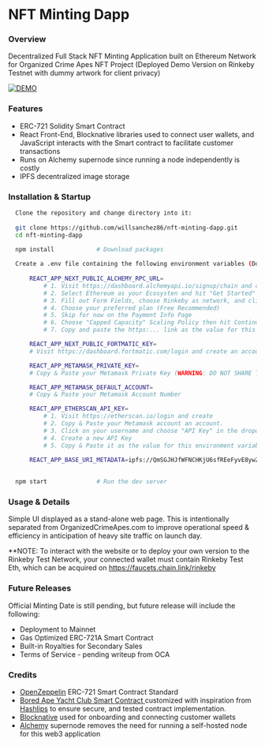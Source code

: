 # NFT Minting Dapp

### Overview

Decentralized Full Stack NFT Minting Application built on Ethereum Network for Organized Crime Apes NFT Project (Deployed Demo Version on Rinkeby Testnet with dummy artwork for client privacy)

<a href="https://nft-minting-dapp-navy.vercel.app/"><img src="https://img.shields.io/badge/-DEMO-4E69C8?style=for-the-badge&logo=appveyor;link=https://nft-minting-dapp-navy.vercel.app" alt="DEMO"></a>


### Features
* ERC-721 Solidity Smart Contract
* React Front-End, Blocknative libraries used to connect user wallets, and JavaScript interacts with the Smart contract to facilitate customer transactions
* Runs on Alchemy supernode since running a node independently is costly
* IPFS decentralized image storage



### Installation & Startup
  
```bash
  Clone the repository and change directory into it:
  
  git clone https://github.com/willsanchez86/nft-minting-dapp.git 
  cd nft-minting-dapp

  npm install            # Download packages
  
  Create a .env file containing the following environment variables (Do NOT use quotation marks when filling in values):
      
      REACT_APP_NEXT_PUBLIC_ALCHEMY_RPC_URL=
          # 1. Visit https://dashboard.alchemyapi.io/signup/chain and create an account
          # 2. Select Ethereum as your Ecosysten and hit "Get Started"
          # 3. Fill out Form Fields, choose Rinkeby as network, and click "Create App"
          # 4. Choose your preferred plan (Free Recommended)
          # 5. Skip for now on the Payment Info Page
          # 6. Choose "Capped Capacity" Scaling Policy then hit Continue
          # 7. Copy and paste the https:... link as the value for this environment variable

      REACT_APP_NEXT_PUBLIC_FORTMATIC_KEY=
      # Visit https://dashboard.fortmatic.com/login and create an account. Copy & Paste the test API Key as the value for this environment variable -->

      REACT_APP_METAMASK_PRIVATE_KEY=
      # Copy & Paste your Metamask Private Key (WARNING: DO NOT SHARE THESE KEYS WITH ANYONE AND BE VERY CAREFUL NOT TO EXPOSE THESE ONLINE!!)

      REACT_APP_METAMASK_DEFAULT_ACCOUNT=
      # Copy & Paste your Metamask Account Number 

      REACT_APP_ETHERSCAN_API_KEY=
          # 1. Visit https://etherscan.io/login and create 
          # 2. Copy & Paste your Metamask account an account. 
          # 3. Click on your username and choose "API Key" in the dropdown menu
          # 4. Create a new API Key
          # 5. Copy & Paste it as the value for this environment variable

      REACT_APP_BASE_URI_METADATA=ipfs://QmSGJHJfWFNCHKjU6sfREeFyvE8ywZeoCKoiASL1Qc2Hnp/        # Generic Eye Metadata
  
  
  npm start              # Run the dev server
```



### Usage & Details
Simple UI displayed as a stand-alone web page. This is intentionally separated from OrganizedCrimeApes.com to improve operational speed & efficiency in anticipation of heavy site traffic on launch day. 

**NOTE: To interact with the website or to deploy your own version to the Rinkeby Test Network, your connected wallet must contain Rinkeby Test Eth, which can be acquired on https://faucets.chain.link/rinkeby 


### Future Releases
Official Minting Date is still pending, but future release will include the following:
* Deployment to Mainnet
* Gas Optimized ERC-721A Smart Contract
* Built-in Royalties for Secondary Sales
* Terms of Service - pending writeup from OCA


### Credits
* <a href="https://docs.openzeppelin.com/">OpenZeppelin</a> ERC-721 Smart Contract Standard
* <a href="https://etherscan.io/address/0xbc4ca0eda7647a8ab7c2061c2e118a18a936f13d#code">Bored Ape Yacht Club Smart Contract </a> customized with inspiration  from <a href="https://github.com/hashlips-lab/nft-erc721-collection/blob/main/smart-contract/contracts/YourNftToken.sol">Hashlips</a> to ensure secure, and tested contract implementation. 
* <a href="https://docs.blocknative.com/onboard">Blocknative</a> used for onboarding and connecting customer wallets
* <a href="https://docs.alchemy.com/alchemy/">Alchemy</a> supernode removes the need for running a self-hosted node for this web3 application
